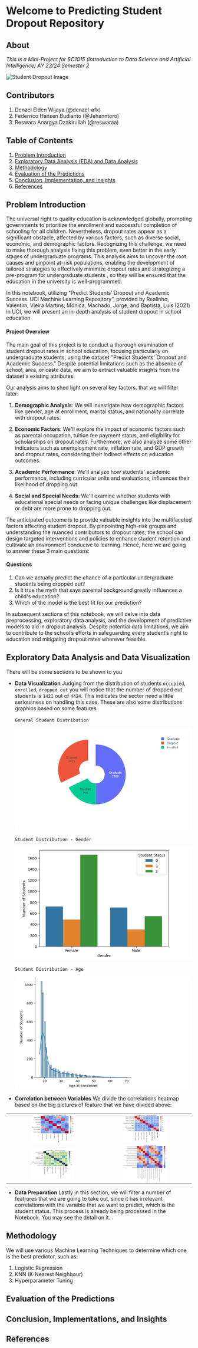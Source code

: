 # Welcome to Predicting Student Dropout Repository

## About

_This is a Mini-Project for SC1015 (Introduction to Data Science and Artificial Intelligence) AY 23/24 Semester 2_

![Student Dropout Image](https://images.ctfassets.net/81iqaqpfd8fy/4nFGj4lrV6Su44CWSAA6C6/0a4980c7adfc2d6bf0c0f899a03d9933/high_school_dropout.jpg?fm=webp&h=620&w=1440)

## Contributors

1. Denzel Elden Wijaya (@denzel-afk)
2. Federrico Hansen Budianto (@Jehanntoro)
3. Reswara Anargya Dzakirullah (@reswaraa)

## Table of Contents

1. [Problem Introduction](#section-1)
2. [Exploratory Data Analysis (EDA) and Data Analysis](#section-2)
3. [Methodology](#section-3)
4. [Evaluation of the Predictions](#section-4)
5. [Conclusion, Implementation, and Insights](#section-5)
6. [References](#section-6)

## Problem Introduction

<a id=section-1></a>
The universal right to quality education is acknowledged globally, prompting governments to prioritize the enrollment and successful completion of schooling for all children. Nevertheless, dropout rates appear as a significant obstacle, affected by various factors, such as diverse social, economic, and demographic factors. Recognizing this challenge, we need to make thorough analysis fixing this problem, even better in the early stages of undergraduate programs. This analysis aims to uncover the root causes and pinpoint at-risk populations, enabling the development of tailored strategies to effectively minimize dropout rates and strategizing a pre-program for undergraduate students , so they will be ensured that the education in the university is well-programmed.

In this notebook, utilizing “Predict Students’ Dropout and Academic Success. UCI Machine Learning Repository”, provided by Realinho, Valentim, Vieira Martins, Mónica, Machado, Jorge, and Baptista, Luís (2021) in UCI, we will present an in-depth analysis of student dropout in school education

#### Project Overview

The main goal of this project is to conduct a thorough examination of student dropout rates in school education, focusing particularly on undergraduate students, using the dataset "Predict Students' Dropout and Academic Success." Despite potential limitations such as the absence of school, area, or caste data, we aim to extract valuable insights from the dataset's existing attributes.

Our analysis aims to shed light on several key factors, that we will filter later:

1. **Demographic Analysis**: We will investigate how demographic factors like gender, age at enrollment, marital status, and nationality correlate with dropout rates.

2. **Economic Factors**: We'll explore the impact of economic factors such as parental occupation, tuition fee payment status, and eligibility for scholarships on dropout rates. Furthermore, we also analyze some other indicators such as unemployment rate, inflation rate, and GDP growth and dropout rates, considering their indirect effects on education outcomes.

3. **Academic Performance**: We'll analyze how students' academic performance, including curricular units and evaluations, influences their likelihood of dropping out.

4. **Social and Special Needs**: We'll examine whether students with educational special needs or facing unique challenges like displacement or debt are more prone to dropping out.

The anticipated outcome is to provide valuable insights into the multifaceted factors affecting student dropout. By pinpointing high-risk groups and understanding the nuanced contributors to dropout rates, the school can design targeted interventions and policies to enhance student retention and cultivate an environment conducive to learning. Hence, here we are going to answer these 3 main questions:

#### Questions

1. Can we actually predict the chance of a particular undergraduate students being dropped out?
2. Is it true the myth that says parental background greatly influences a child's education?
3. Which of the model is the best fit for our prediction?

In subsequent sections of this notebook, we will delve into data preprocessing, exploratory data analysis, and the development of predictive models to aid in dropout analysis. Despite potential data limitations, we aim to contribute to the school’s efforts in safeguarding every student’s right to education and mitigating dropout rates wherever feasible.

## Exploratory Data Analysis and Data Visualization

<a id=section-2></a>
There will be some sections to be shown to you

- **Data Visualization**
  Judging from the distribution of students `occupied`, `enrolled`, `dropped out` you will notice that the number of dropped out students is `1421` out of `4424`. This indicates the sector need a little seriousness on handling this case. These are also some distributions graphics based on some features

  `General Student Distribution`

  ![Dropout Distribution](src/Pie_chart_distribution.png)

  `Student Distribution - Gender`

  ![Barchart Distribution](src/Bar_chart_distribution.png)

  `Student Distribution - Age`

  ![Pie_chart Dist](src/age_distribution.png)

- **Correlation between Variables**
We divide the correlations heatmap based on the big pictures of feature that we have divided above:
<style>
  td img {
    display: block;
    margin: 0 auto;
    padding: 0;
  }
</style>

<table>
  <tr>
    <td><img src="src/student_status image.png" alt="Image 1" style="width: 50%;"/></td>
    <td><img src="src/Student_status 2.png" alt="Image 2" style="width: 50%;"/></td>
  </tr>
  <tr>
    <td><img src="src/Student status 3.png" alt="Image 3" style="width: 50%;"/></td>
    <td><img src="src/Student_status 4.png" alt="Image 4" style="width: 50%;"/></td>
  </tr>
</table>

- **Data Preparation**
  Lastly in this section, we will filter a number of featrures that we are going to take out, since it has irrelevant correlations with the varaible that we want to predict, which is the student status. This process is already being processed in the Notebook. You may see the detail on it.

## Methodology

<a id=section-3></a>
We will use various Machine Learning Techniques to determine which one is the best predictor, such as:

1. Logistic Regression
2. KNN (K-Nearest Neighbour)
3. Hyperparameter Tuning

## Evaluation of the Predictions

<a id=section-4></a>

## Conclusion, Implementations, and Insights

<a id=section-5></a>

## References

<a id=section-6></a>
